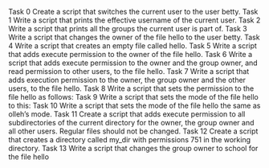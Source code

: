 Task 0 Create a script that switches the current user to the user betty.
Task 1 Write a script that prints the effective username of the current user.
Task 2 Write a script that prints all the groups the current user is part of.
Task 3 Write a script that changes the owner of the file hello to the user betty.
Task 4 Write a script that creates an empty file called hello.
Task 5 Write a script that adds execute permission to the owner of the file hello.
Task 6 Write a script that adds execute permission to the owner and the group owner, and read permission to other users, to the file hello.
Task 7 Write a script that adds execution permission to the owner, the group owner and the other users, to the file hello.
Task 8 Write a script that sets the permission to the file hello as follows:
Task 9 Write a script that sets the mode of the file hello to this:
Task 10 Write a script that sets the mode of the file hello the same as olleh’s mode.
Task 11 Create a script that adds execute permission to all subdirectories of the current directory for the owner, the group owner and all other users. Regular files should not be changed.
Task 12 Create a script that creates a directory called my_dir with permissions 751 in the working directory.
Task 13 Write a script that changes the group owner to school for the file hello
